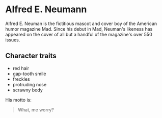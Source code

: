 # Alfred E. Neumann

Alfred E. Neuman is the fictitious mascot and cover boy of the American humor magazine Mad. Since his debut in Mad, Neuman's likeness has appeared on the cover of all but a handful of the magazine's over 550 issues.

## Character traits

* red hair
* gap-tooth smile
* freckles
* protruding nose
* scrawny body

His motto is:

> What, me worry?
